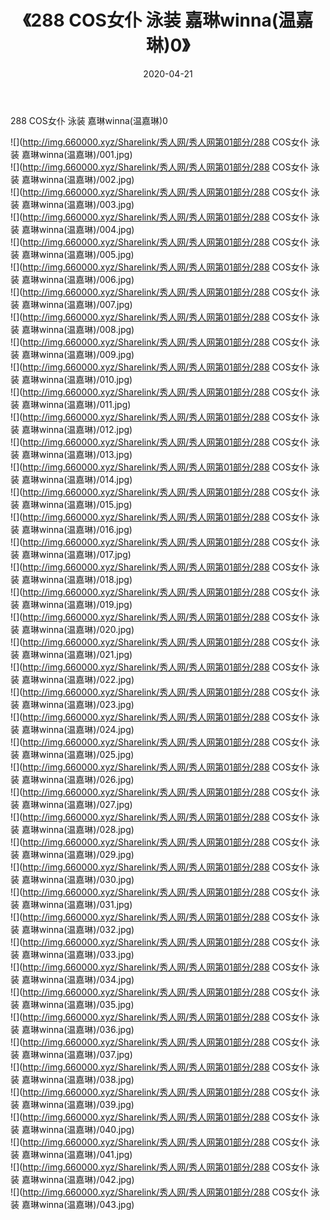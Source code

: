 ﻿---
layout: post
title:  《288 COS女仆 泳装 嘉琳winna(温嘉琳)0》
date:   2020-04-21
img: http://img.660000.xyz/Sharelink/秀人网/秀人网第01部分/288 COS女仆 泳装 嘉琳winna(温嘉琳)0/000.jpg
categories: [美女, 清纯, 唯美]
---

288 COS女仆 泳装 嘉琳winna(温嘉琳)0

  ![](http://img.660000.xyz/Sharelink/秀人网/秀人网第01部分/288 COS女仆 泳装 嘉琳winna(温嘉琳)/001.jpg) <br> ![](http://img.660000.xyz/Sharelink/秀人网/秀人网第01部分/288 COS女仆 泳装 嘉琳winna(温嘉琳)/002.jpg) <br> ![](http://img.660000.xyz/Sharelink/秀人网/秀人网第01部分/288 COS女仆 泳装 嘉琳winna(温嘉琳)/003.jpg) <br> ![](http://img.660000.xyz/Sharelink/秀人网/秀人网第01部分/288 COS女仆 泳装 嘉琳winna(温嘉琳)/004.jpg) <br> ![](http://img.660000.xyz/Sharelink/秀人网/秀人网第01部分/288 COS女仆 泳装 嘉琳winna(温嘉琳)/005.jpg) <br> ![](http://img.660000.xyz/Sharelink/秀人网/秀人网第01部分/288 COS女仆 泳装 嘉琳winna(温嘉琳)/006.jpg) <br> ![](http://img.660000.xyz/Sharelink/秀人网/秀人网第01部分/288 COS女仆 泳装 嘉琳winna(温嘉琳)/007.jpg) <br> ![](http://img.660000.xyz/Sharelink/秀人网/秀人网第01部分/288 COS女仆 泳装 嘉琳winna(温嘉琳)/008.jpg) <br> ![](http://img.660000.xyz/Sharelink/秀人网/秀人网第01部分/288 COS女仆 泳装 嘉琳winna(温嘉琳)/009.jpg) <br> ![](http://img.660000.xyz/Sharelink/秀人网/秀人网第01部分/288 COS女仆 泳装 嘉琳winna(温嘉琳)/010.jpg) <br> ![](http://img.660000.xyz/Sharelink/秀人网/秀人网第01部分/288 COS女仆 泳装 嘉琳winna(温嘉琳)/011.jpg) <br> ![](http://img.660000.xyz/Sharelink/秀人网/秀人网第01部分/288 COS女仆 泳装 嘉琳winna(温嘉琳)/012.jpg) <br> ![](http://img.660000.xyz/Sharelink/秀人网/秀人网第01部分/288 COS女仆 泳装 嘉琳winna(温嘉琳)/013.jpg) <br> ![](http://img.660000.xyz/Sharelink/秀人网/秀人网第01部分/288 COS女仆 泳装 嘉琳winna(温嘉琳)/014.jpg) <br> ![](http://img.660000.xyz/Sharelink/秀人网/秀人网第01部分/288 COS女仆 泳装 嘉琳winna(温嘉琳)/015.jpg) <br> ![](http://img.660000.xyz/Sharelink/秀人网/秀人网第01部分/288 COS女仆 泳装 嘉琳winna(温嘉琳)/016.jpg) <br> ![](http://img.660000.xyz/Sharelink/秀人网/秀人网第01部分/288 COS女仆 泳装 嘉琳winna(温嘉琳)/017.jpg) <br> ![](http://img.660000.xyz/Sharelink/秀人网/秀人网第01部分/288 COS女仆 泳装 嘉琳winna(温嘉琳)/018.jpg) <br> ![](http://img.660000.xyz/Sharelink/秀人网/秀人网第01部分/288 COS女仆 泳装 嘉琳winna(温嘉琳)/019.jpg) <br> ![](http://img.660000.xyz/Sharelink/秀人网/秀人网第01部分/288 COS女仆 泳装 嘉琳winna(温嘉琳)/020.jpg) <br> ![](http://img.660000.xyz/Sharelink/秀人网/秀人网第01部分/288 COS女仆 泳装 嘉琳winna(温嘉琳)/021.jpg) <br> ![](http://img.660000.xyz/Sharelink/秀人网/秀人网第01部分/288 COS女仆 泳装 嘉琳winna(温嘉琳)/022.jpg) <br> ![](http://img.660000.xyz/Sharelink/秀人网/秀人网第01部分/288 COS女仆 泳装 嘉琳winna(温嘉琳)/023.jpg) <br> ![](http://img.660000.xyz/Sharelink/秀人网/秀人网第01部分/288 COS女仆 泳装 嘉琳winna(温嘉琳)/024.jpg) <br> ![](http://img.660000.xyz/Sharelink/秀人网/秀人网第01部分/288 COS女仆 泳装 嘉琳winna(温嘉琳)/025.jpg) <br> ![](http://img.660000.xyz/Sharelink/秀人网/秀人网第01部分/288 COS女仆 泳装 嘉琳winna(温嘉琳)/026.jpg) <br> ![](http://img.660000.xyz/Sharelink/秀人网/秀人网第01部分/288 COS女仆 泳装 嘉琳winna(温嘉琳)/027.jpg) <br> ![](http://img.660000.xyz/Sharelink/秀人网/秀人网第01部分/288 COS女仆 泳装 嘉琳winna(温嘉琳)/028.jpg) <br> ![](http://img.660000.xyz/Sharelink/秀人网/秀人网第01部分/288 COS女仆 泳装 嘉琳winna(温嘉琳)/029.jpg) <br> ![](http://img.660000.xyz/Sharelink/秀人网/秀人网第01部分/288 COS女仆 泳装 嘉琳winna(温嘉琳)/030.jpg) <br> ![](http://img.660000.xyz/Sharelink/秀人网/秀人网第01部分/288 COS女仆 泳装 嘉琳winna(温嘉琳)/031.jpg) <br> ![](http://img.660000.xyz/Sharelink/秀人网/秀人网第01部分/288 COS女仆 泳装 嘉琳winna(温嘉琳)/032.jpg) <br> ![](http://img.660000.xyz/Sharelink/秀人网/秀人网第01部分/288 COS女仆 泳装 嘉琳winna(温嘉琳)/033.jpg) <br> ![](http://img.660000.xyz/Sharelink/秀人网/秀人网第01部分/288 COS女仆 泳装 嘉琳winna(温嘉琳)/034.jpg) <br> ![](http://img.660000.xyz/Sharelink/秀人网/秀人网第01部分/288 COS女仆 泳装 嘉琳winna(温嘉琳)/035.jpg) <br> ![](http://img.660000.xyz/Sharelink/秀人网/秀人网第01部分/288 COS女仆 泳装 嘉琳winna(温嘉琳)/036.jpg) <br> ![](http://img.660000.xyz/Sharelink/秀人网/秀人网第01部分/288 COS女仆 泳装 嘉琳winna(温嘉琳)/037.jpg) <br> ![](http://img.660000.xyz/Sharelink/秀人网/秀人网第01部分/288 COS女仆 泳装 嘉琳winna(温嘉琳)/038.jpg) <br> ![](http://img.660000.xyz/Sharelink/秀人网/秀人网第01部分/288 COS女仆 泳装 嘉琳winna(温嘉琳)/039.jpg) <br> ![](http://img.660000.xyz/Sharelink/秀人网/秀人网第01部分/288 COS女仆 泳装 嘉琳winna(温嘉琳)/040.jpg) <br> ![](http://img.660000.xyz/Sharelink/秀人网/秀人网第01部分/288 COS女仆 泳装 嘉琳winna(温嘉琳)/041.jpg) <br> ![](http://img.660000.xyz/Sharelink/秀人网/秀人网第01部分/288 COS女仆 泳装 嘉琳winna(温嘉琳)/042.jpg) <br> ![](http://img.660000.xyz/Sharelink/秀人网/秀人网第01部分/288 COS女仆 泳装 嘉琳winna(温嘉琳)/043.jpg) <br>
